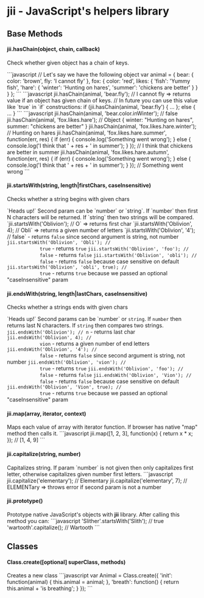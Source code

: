 <h1>jii - JavaScript's helpers library</h1>
<h2><span class="blue">Base Methods</span></h2>
<h4>jii.hasChain(object, chain, callback)</h4>
<p>Check whether given object has a chain of keys.</p>
```javascript
// Let's say we have the following object
var animal = {
  bear: {
    color: 'brown',
    fly: 'I cannot fly'
  },
  fox: {
    color: 'red',
    likes: {
      'fish': 'Yummy fish',
      'hare': {
        'winter': 'Hunting on hares',
        'summer': 'chickens are better'
      }
    }
  }
};
```
```javascript
jii.hasChain(animal, 'bear.fly'); // I cannot fly => returns value if an object has given chain of keys.
// In future you can use this value like `true` in `if` constructions:
if (jii.hasChain(animal, 'bear.fly') { ... };  else { ... }
```
```javascript
jii.hasChain(animal, 'bear.color.inWinter'); // false
jii.hasChain(animal, 'fox.likes.hare'); // Object { winter: "Hunting on hares", summer: "chickens are better" }
jii.hasChain(animal, 'fox.likes.hare.winter'); // Hunting on hares
jii.hasChain(animal, 'fox.likes.hare.summer', function(err, res) {
  if (err) {
    console.log('Something went wrong');
  } else {
    console.log('I think that ' + res + ' in summer');
  }
}); // I think that chickens are better in summer
jii.hasChain(animal, <span class="red">'fox.likes.hare.autumn'</span>, function(err, res) {
  if (err) {
    console.log('Something went wrong');
  } else {
    console.log('I think that ' + res + ' in summer');
  }
}); // Something went wrong
```
<h4>jii.startsWith(string, length|firstChars, caseInsensitive)</h4>
<p>Checks whether a string begins with given chars</p>
`Heads up!` Second param can be `number` or `string`. If `number` then first N characters will be returned. If `string`
then two strings will be compared.
`jii.startsWith('Oblivion'); // O` => returns first char
`jii.startsWith('Oblivion', 4); // Obli` => returns a given number of letters
`jii.startsWith('Oblivion', '4'); // false` - returns <code>false</code> since second argument is string, not number
<code class="dark">jii.startsWith(<span class="red">'Oblivion'</span>, <span class="red">'Obli'</span>); //
            true</code> - returns <code>true</code>
<code class="dark">jii.startsWith(<span class="red">'Oblivion'</span>, <span class="red">'foo'</span>); //
            false</code> - returns <code>false</code>
<code class="dark">jii.startsWith(<span class="red">'Oblivion'</span>, <span class="red">'obli'</span>); //
            false</code> - returns <code>false</code> because case sensitive on default
<code class="dark">jii.startsWith(<span class="red">'Oblivion'</span>, <span class="red">'obli'</span>, true); //
            true</code> - returns <code>true</code> because we passed an optional "caseInsensitive" param

<h4>jii.endsWith(string, length|lastChars, caseInsensitive)</h4>
<p>Checks whether a strings ends with given chars</p>
`Heads up!` Second params can be `number` or
<code>string</code>. If <code>number</code> then returns last N characters. If <code>string</code>
          then compares two strings.
<code class="dark">jii.endsWith(<span class="red">'Oblivion'</span>); // n</code> - returns last char
<code class="dark">jii.endsWith(<span class="red">'Oblivion'</span>, <span class="blue">4</span>); //
            vion</code> - returns a given number of end letters
<code class="dark">jii.endsWith(<span class="red">'Oblivion'</span>, <span class="red">'4'</span>); //
            false</code> - returns <code>false</code> since second argument is string, not number
 <code class="dark">jii.endsWith(<span class="red">'Oblivion'</span>, <span class="red">'vion'</span>); //
            true</code> - returns <code>true</code>
<code class="dark">jii.endsWith(<span class="red">'Oblivion'</span>, <span class="red">'foo'</span>); //
            false</code> - returns <code>false</code>
<code class="dark">jii.endsWith(<span class="red">'Oblivion'</span>, <span class="red">'Vion'</span>); //
            false</code> - returns <code>false</code> because case sensitive on default
<code class="dark">jii.endsWith(<span class="red">'Oblivion'</span>, <span class="red">'Vion'</span>, true); //
            true</code> - returns <code>true</code> because we passed an optional "caseInsensitive" param

<h4>jii.map(array, iterator, context)</h4>
Maps each value of array with iterator function. If browser has native "map" method then calls it.
```javascript
jii.map([1, 2, 3], function(x) { return x * x; }); // [1, 4, 9]
```

<h4>jii.capitalize(string, number)</h4>
Capitalizes string. If param `number` is not given then only capitalizes first letter, otherwise capitalizes given number first letters.
```javascript
jii.capitalize('elementary'); // Elementary
jii.capitalize('elementary', 7); // ELEMENTary => throws error if second param is not a number

<h4>jii.prototype()</h4>
Prototype native JavaScript's objects with <b>jii</b> library. After calling this method you can:
```javascript
'Slither'.startsWith('Slith'); // true
'wartooth'.capitalize(); // Wartooth
```
<h2><span class="blue">Classes</span></h2>
<h4>Class.create([optional] superClass, methods)</h4>
Creates a new class
```javascript
var Animal = Class.create({
  'init': function(animal) {
    this.animal = animal;
  },
  'breath': function() {
    return this.animal + <span class="red">'is breathing'</span>;
  }
});
```